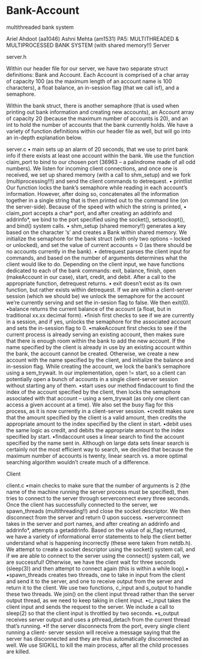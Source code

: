 # Bank-Account
multithreaded bank system

Ariel Ahdoot (aa1046)
Ashni Mehta (am1531)
PA5: MULTITHREADED & MULTIPROCESSED BANK SYSTEM
(with shared memory!!)
Server

server.h

Within our header file for our server, we have two separate struct definitions: Bank and
Account. Each Account is comprised of a char array of capacity 100 (as the maximum
length of an account name is 100 characters), a float balance, an in-session flag (that we
call isf), and a semaphore.

Within the bank struct, there is another semaphore (that is used when printing out bank
information and creating new accounts), an Account array of capacity 20 (because the
maximum number of accounts is 20), and an int to hold the number of accounts that the
bank currently holds. We have a variety of function definitions within our header file as
well, but will go into an in-depth explanation below.

server.c
• main sets up an alarm of 20 seconds, that we use to print bank info if there
exists at least one account within the bank. We use the function claim_port to
bind to our chosen port (36963 – a palindrome made of all odd numbers). We
listen for incoming client connections, and once one is received, we set up shared
memory (with a call to shm_setup) and we fork (multiprocessing!!!) and send the
client commands to detrequest.
• printlist Our function locks the bank’s semaphore while reading in each
account’s information. However, after doing so, concatenates all the information
together in a single string that is then printed out to the command line (on the
server-side). Because of the speed with which the string is printed,
• claim_port accepts a char* port, and after creating an addrinfo and addrinfo*, we
bind to the port specified using the socket(), setsockopt(), and bind() system
calls.
• shm_setup (shared memory!!) generates a key based on the character ‘s’ and
creates a Bank within shared memory. We initialize the semaphore for the bank
struct (with only two options – locked or unlocked), and set the value of current
accounts = 0 (as there should be no accounts currently in the bank).
• detrequest parses the client input for commands, and based on the number of
arguments determines what the client would like to do. Depending on the client
input, we have functions dedicated to each of the bank commands: exit, balance,
finish, open (makeAccount in our case), start, credit, and debit. After a call to
the appropriate function, detrequest returns.
• exit doesn’t exist as its own function, but rather exists within detrequest. If we
are within a client-server session (which we should be) we unlock the semaphore
for the account we’re currently serving and set the in-sesion flag to false. We then exit(0).
•balance returns the current balance of the account (a float, but in traditional xx.xx
decimal form).
•finish first checks to see if we are currently in a session, and if yes, unlocks the
semaphore for the associated account and sets the in-session flag to 0.
•makeAccount first checks to see if the current process is already serving an
existing account, then makes sure that there is enough room within the bank to
add the new account. If the name specified by the client is already in use by an
existing account within the bank, the account cannot be created. Otherwise, we
create a new account with the name specified by the client, and initialize the
balance and in-session flag. While creating the account, we lock the bank’s
semaphore using a sem_trywait. In our implementation, open != start, so a client
can potentially open a bunch of accounts in a single client-server session without
starting any of them.
•start uses our method findaccount to find the index of the account specified by
the client, then locks the semaphore associated with that account – using a
sem_trywait (as only one client can access a given account at a time). We also set
the busy flag for this process, as it is now currently in a client-server session.
•credit makes sure that the amount specified by the client is a valid amount, then
credits the appropriate amount to the index specified by the client in start.
•debit uses the same logic as credit, and debits the appropriate amount to the index
specified by start.
•findaccount uses a linear search to find the account specified by the name sent in.
Although on large data sets linear search is certainly not the most efficient way to
search, we decided that because the maximum number of accounts is twenty,
linear search vs. a more optimal searching algorithm wouldn’t create much of a
difference.

Client

client.c
•main checks to make sure that the number of arguments is 2 (the name of the
machine running the server process must be specified), then tries to connect to the
server through serverconnect every three seconds. Once the client has
successfully connected to the server, we spawn_threads (multithreading!!) and
close the socket descriptor. We then disconnect from the server and return 0 upon
success.
•serverconnect takes in the server and port names, and after creating an addrinfo
and addrinfo*, attempts a getaddrinfo. Based on the value of ai_flag returned, we
have a variety of informational error statements to help the client better
understand what is happening incorrectly (these were taken from netdb.h). We
attempt to create a socket descriptor using the socket() system call, and if we are
able to connect to the server using the connect() system call, we are successful!
Otherwise, we have the client wait for three seconds (sleep(3)) and then attempt to
connect again (this is within a while loop).•
•spawn_threads creates two threads, one to take in input from the client and send
it to the server, and one to receive output from the server and return it to the
client. We use two functions, c_input and s_output to handle these two threads.
We join() on the client input thread rather than the server output thread, as we
need to keep taking in client input.
•c_input takes the client input and sends the request to the server. We include a
call to sleep(2) so that the client input is throttled by two seconds.
•s_output receives server output and uses a pthread_detach from the current
thread that’s running.
•If the server disconnects from the port, every single client running a client-
server session will receive a message saying that the server has disconnected
and they are thus automatically disconnected as well. We use SIGKILL to
kill the main process, after all the child processes are killed.


